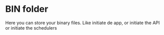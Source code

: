 # BIN folder

Here you can store your binary files. Like initiate de app, or initiate the API or initiate the schedulers
